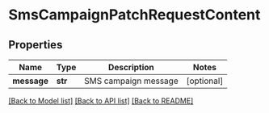 # SmsCampaignPatchRequestContent

## Properties
Name | Type | Description | Notes
------------ | ------------- | ------------- | -------------
**message** | **str** | SMS campaign message | [optional] 

[[Back to Model list]](../README.md#documentation-for-models) [[Back to API list]](../README.md#documentation-for-api-endpoints) [[Back to README]](../README.md)



